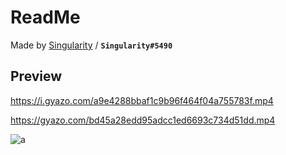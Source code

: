 # ReadMe
Made by [Singularity](https://v3rmillion.net/member.php?action=profile&uid=947830) / **`Singularity#5490`**

## Preview
https://i.gyazo.com/a9e4288bbaf1c9b96f464f04a755783f.mp4

https://gyazo.com/bd45a28edd95adcc1ed6693c734d51dd.mp4

![a](https://external-content.duckduckgo.com/iu/?u=https%3A%2F%2Fi.imgur.com%2FZLvNAqi.png)
